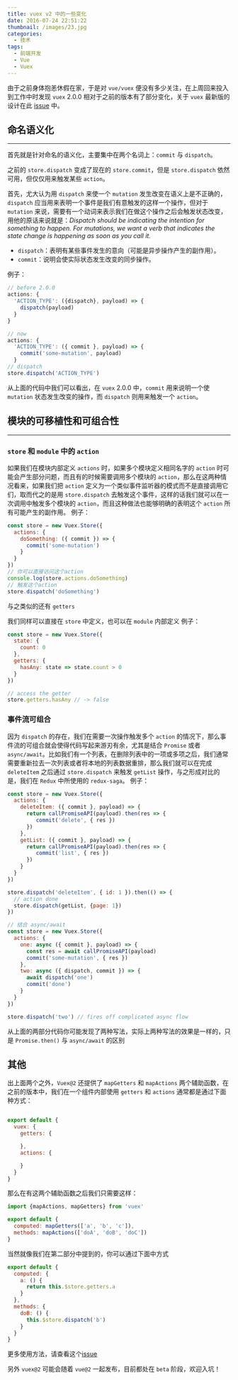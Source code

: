 ```yaml
---
title: vuex v2 中的一些变化
date: 2016-07-24 22:51:22
thumbnail: /images/23.jpg
categories:
  - 技术
tags:
  - 前端开发
  - Vue
  - Vuex
---
```


由于之前身体抱恙休假在家，于是对 `vue/vuex` 便没有多少关注，在上周回来投入到工作中时发现 `vuex` 2.0.0 相对于之前的版本有了部分变化，关于 `vuex` 最新版的设计在此 [issue](https://github.com/vuejs/vuex/issues/236) 中。

<!--more-->

## 命名语义化
---
首先就是针对命名的语义化，主要集中在两个名词上：`commit` 与 `dispatch`。

之前的 `store.dispatch` 变成了现在的 `store.commit`，但是 `store.dispatch` 依然可用，但仅仅用来触发某些 `action`。

首先，尤大认为用 `dispatch` 来使一个 `mutation` 发生改变在语义上是不正确的，`dispatch` 应当用来表明一个事件是我们有意触发的这样一个操作，但对于 `mutation` 来说，需要有一个动词来表示我们在做这个操作之后会触发状态改变，用他的原话来说就是：*Dispatch should be indicating the intention for something to happen. For mutations, we want a verb that indicates the state change is happening as soon as you call it.*

- `dispatch`：表明有某些事件发生的意向（可能是异步操作产生的副作用）。
- `commit`：说明会使实际状态发生改变的同步操作。

例子：
```javascript
// before 2.0.0
actions: {
  'ACTION_TYPE': ({dispatch}, payload) => {
    dispatch(payload)
  }
}

// now
actions: {
  'ACTION_TYPE': ({ commit }, payload) => {
    commit('some-mutation', payload)
  }
// dispatch
store.dispatch('ACTION_TYPE')
```
从上面的代码中我们可以看出，在 `vuex` 2.0.0 中，`commit` 用来说明一个使 `mutation` 状态发生改变的操作，而 `dispatch` 则用来触发一个 `action`。

## 模块的可移植性和可组合性
---
### `store` 和 `module` 中的 `action`

如果我们在模块内部定义 `actions` 时，如果多个模块定义相同名字的 `action` 时可能会产生部分问题，而且有的时候需要调用多个模块的 `action`，那么在这两种情况看来，如果我们把 `action` 定义为一个类似事件监听器的模式而不是直接调用它们，取而代之的是用 `store.dispatch` 去触发这个事件，这样的话我们就可以在一次调用中触发多个模块的 `action`，而且这种做法也能够明确的表明这个 `action` 所有可能产生的副作用。
例子：
```javascript
const store = new Vuex.Store({
  actions: {
    doSomething: ({ commit }) => {
      commit('some-mutation')
    }
  }
})
// 你可以直接访问这个action
console.log(store.actions.doSomething)
// 触发这个action
store.dispatch('doSomething')
```

与之类似的还有 `getters`

我们同样可以直接在 `store` 中定义，也可以在 `module` 内部定义
例子：
```javascript
const store = new Vuex.Store({
  state: {
    count: 0
  },
  getters: {
    hasAny: state => state.count > 0
  }
})

// access the getter
store.getters.hasAny // -> false
```

### 事件流可组合

因为 `dispatch` 的存在，我们在需要一次操作触发多个 `action` 的情况下，那么事件流的可组合就会使得代码写起来游刃有余，尤其是结合 `Promise` 或者 `async/await`。比如我们有一个列表，在删除列表中的一项或多项之后，我们通常需要重新拉去一次列表或者将本地的列表数据重排，那么我们就可以在完成 `deleteItem` 之后通过 `store.dispatch` 来触发 `getList` 操作，与之形成对比的是，我们在 `Redux` 中所使用的 `redux-saga`。
例子：
```javascript
const store = new Vuex.Store({
  actions: {
    deleteItem: ({ commit }, payload) => {
      return callPromiseAPI(payload).then(res => {
         commit('delete', { res })
      })
    },
    getList: ({ commit }, payload) => {
      return callPromiseAPI(payload).then(res => {
         commit('list', { res })
      })
    }
  }
})

store.dispatch('deleteItem', { id: 1 }).then(() => {
  // action done
  store.dispatch(getList, {page: 1})
})
```

```javascript
// 结合 async/await
const store = new Vuex.Store({
  actions: {
    one: async ({ commit }, payload) => {
      const res = await callPromiseAPI(payload)
      commit('some-mutation', { res })
    },
    two: async ({ dispatch, commit }) => {
      await dispatch('one')
      commit('done')
    }
  }
})

store.dispatch('two') // fires off complicated async flow
```
从上面的两部分代码你可能发现了两种写法，实际上两种写法的效果是一样的，只是 `Promise.then()` 与 `async/await` 的区别

## 其他

出上面两个之外，`Vuex@2` 还提供了 `mapGetters` 和 `mapActions` 两个辅助函数，在之前的版本中，我们在一个组件内部使用 `getters` 和 `actions` 通常都是通过下面种方式：
```javascript

export default {
  vuex: {
    getters: {

    },
    actions: {

    }
  }
}
```

那么在有这两个辅助函数之后我们只需要这样：
```javascript
import {mapActions, mapGetters} from 'vuex'

export default {
  computed: mapGetters(['a', 'b', 'c']),
  methods: mapActions(['doA', 'doB', 'doC'])
}
```

当然就像我们在第二部分中提到的，你可以通过下面中方式
```javascript
export default {
  computed: {
    a: () {
      return this.$store.getters.a
    }
  },
  methods: {
    doB: () {
      this.$store.dispatch('b')
    }
  }
}
```

更多使用方法，请查看这个[issue](https://github.com/vuejs/vuex/issues/236)

另外 `vuex@2` 可能会随着 `vue@2` 一起发布，目前都处在 `beta` 阶段，欢迎入坑！
